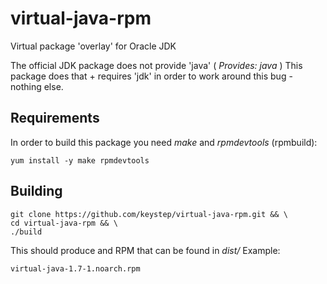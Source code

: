 virtual-java-rpm
================

Virtual package 'overlay' for Oracle JDK

The official JDK package does not provide 'java' ( _Provides: java_ )
This package does that + requires 'jdk' in order to work around this bug - nothing else.

Requirements
------------
In order to build this package you need _make_ and _rpmdevtools_ (rpmbuild):

    yum install -y make rpmdevtools

Building
--------
    git clone https://github.com/keystep/virtual-java-rpm.git && \
    cd virtual-java-rpm && \
    ./build

This should produce and RPM that can be found in _dist/_
Example:

    virtual-java-1.7-1.noarch.rpm
